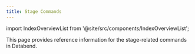 ```yaml
---
title: Stage Commands
---
```

import IndexOverviewList from '@site/src/components/IndexOverviewList';

This page provides reference information for the stage-related commands in Databend.

<IndexOverviewList />
